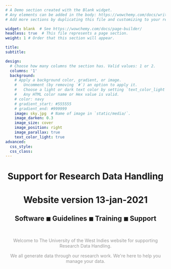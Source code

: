 ```yaml
---
# A Demo section created with the Blank widget.
# Any elements can be added in the body: https://wowchemy.com/docs/writing-markdown-latex/
# Add more sections by duplicating this file and customizing to your requirements.

widget: blank  # See https://wowchemy.com/docs/page-builder/
headless: true  # This file represents a page section.
weight: 1 # Order that this section will appear.

title: 
subtitle: 

design:
  # Choose how many columns the section has. Valid values: 1 or 2.
  columns: '1'
  background:
    # Apply a background color, gradient, or image.
    #   Uncomment (by removing `#`) an option to apply it.
    #   Choose a light or dark text color by setting `text_color_light`.
    #   Any HTML color name or Hex value is valid.
    # color: navy
    # gradient_start: #555555
    # gradient_end: #999999
    image: sky.jpg  # Name of image in `static/media/`.
    image_darken: 0.3
    image_size: cover
    image_position: right
    image_parallax: true
    text_color_light: true
advanced:
  css_style:
  css_class:
---
```

<h1 style="text-align:center;">Support for Research Data Handling</h1>
<h1 style="text-align:center;"><b>Website version 13-jan-2021</b></h1>
<h2 style="text-align:center;">Software ◾︎ Guidelines ◾︎ Training ◾︎ Support</h2>

<br> 
<p style="text-align:center; color:#999999">Welcome to The University of the West Indies website for supporting Research Data Handling.</p>
<p style="text-align:center; color:#999999">We all generate data through our research work. We're here to help you manage your data.</p>  

